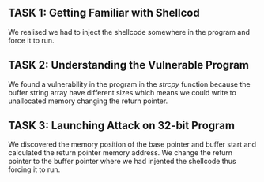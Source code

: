 ## TASK 1: Getting Familiar with Shellcod

We realised we had to inject the shellcode somewhere in the program and force it to run.

## TASK 2: Understanding the Vulnerable Program

We found a vulnerability in the program in the _strcpy_ function because the buffer string array have different sizes which means we could write to unallocated memory changing the return pointer.

## TASK 3: Launching Attack on 32-bit Program

We discovered the memory position of the base pointer and buffer start and calculated the return pointer memory address. We change the return pointer to the buffer pointer where we had injented the shellcode thus forcing it to run.


